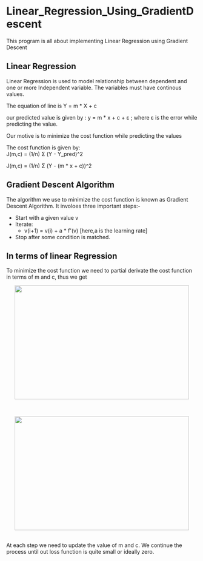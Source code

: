 # Linear_Regression_Using_GradientDescent
This program is all about implementing Linear Regression using Gradient Descent

## Linear Regression
Linear Regression is used to model relationship between dependent and one or more Independent variable. The variables must have continous values.

The equation of line is Y = m * X + c

our predicted value is given by : y = m * x + c + ε ; where ε is the error while predicting the value.

Our motive is to minimize the cost function while predicting the values

The cost function is given by:                         
J(m,c) = (1/n) Σ (Y - Y_pred)^2

J(m,c) = (1/n) Σ (Y - (m * x + c))^2
                          
## Gradient Descent Algorithm

The algorithm we use to minimize the cost function is known as Gradient Descent Algorithm.
It involoes three important steps:-
* Start with a given value v
* Iterate:
  * v(i+1) = v(i) + a * f'(v)  [here,a is the learning rate] 
* Stop after some condition is matched.

## In terms of linear Regression
To minimize the  cost function we need to partial derivate the cost function in terms of m and c, thus we get
<p align="center">
  <img width="460" height="300" src="https://miro.medium.com/max/600/1*FvYfCBrl2gX9K-KxSO1eIw.jpeg">
</p><br/>
<p align="center">
  <img width="460" height="300" src="https://miro.medium.com/max/450/1*rj09w2TcBxnHPtQ0oq4ehA.jpeg">
</p><br/>
At each step we need to update the value of m and c. We continue the process until out loss function is quite small or ideally zero.
                          
                          
